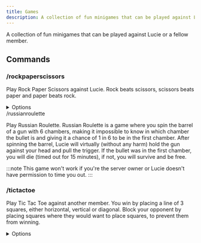 ```yaml
---
title: Games
description: A collection of fun minigames that can be played against Lucie or a fellow member.
---
```


A collection of fun minigames that can be played against Lucie or a fellow member.

## Commands

### /rockpaperscissors
Play Rock Paper Scissors against Lucie. Rock beats scissors, scissors beats paper and paper beats rock.

<details><summary>Options</summary>

- **Choice\***
   - Rock
   - Paper
   - Scissors
</details

### /russianroulette
Play Russian Roulette. Russian Roulette is a game where you spin the barrel of a gun with 6 chambers, making it impossible to know in which chamber the bullet is and giving it a chance of 1 in 6 to be in the first chamber. After spinning the barrel, Lucie will virtually (without any harm) hold the gun against your head and pull the trigger. If the bullet was in the first chamber, you will die (timed out for 15 minutes), if not, you will survive and be free.

:::note
This game won't work if you're the server owner or Lucie doesn't have permission to time you out.
:::

### /tictactoe
Play Tic Tac Toe against another member. You win by placing a line of 3 squares, either horizontal, vertical or diagonal. Block your opponent by placing squares where they would want to place squares, to prevent them from winning.

<details><summary>Options</summary>

- **Opponent\***: The member to play against.
</details>
